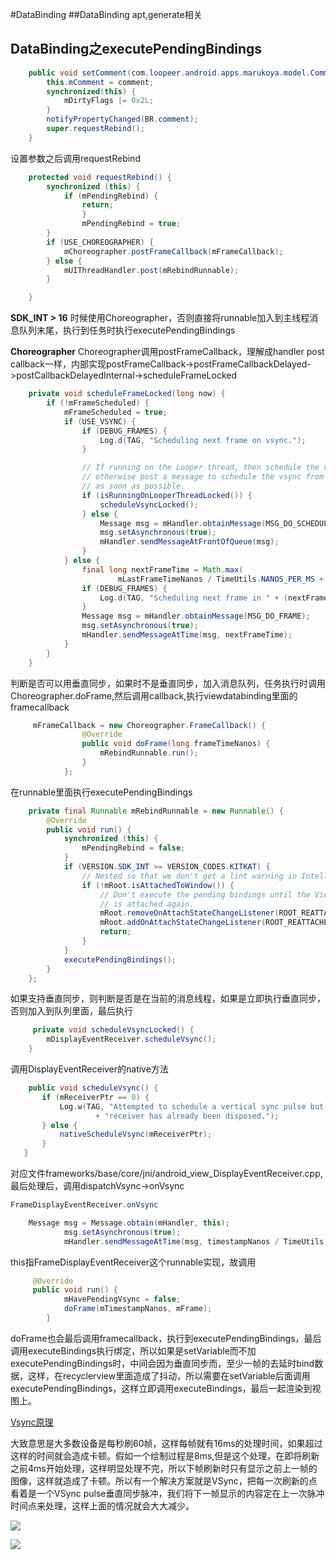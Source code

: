 #DataBinding
##DataBinding apt,generate相关
![]()
## DataBinding之executePendingBindings

```java
	public void setComment(com.loopeer.android.apps.marukoya.model.Comment comment) {
        this.mComment = comment;
        synchronized(this) {
            mDirtyFlags |= 0x2L;
        }
        notifyPropertyChanged(BR.comment);
        super.requestRebind();
    }
```
设置参数之后调用requestRebind
```java
	protected void requestRebind() {
		synchronized (this) {
			if (mPendingRebind) {
				return;
				}
				mPendingRebind = true;
        }
        if (USE_CHOREOGRAPHER) {
			mChoreographer.postFrameCallback(mFrameCallback);
        } else {
            mUIThreadHandler.post(mRebindRunnable);
        }

    }
```
**SDK_INT > 16** 时候使用Choreographer，否则直接将runnable加入到主线程消息队列末尾，执行到任务时执行executePendingBindings

**Choreographer**
Choreographer调用postFrameCallback，理解成handler post callback一样，内部实现postFrameCallback->postFrameCallbackDelayed->postCallbackDelayedInternal->scheduleFrameLocked

```java
    private void scheduleFrameLocked(long now) {
        if (!mFrameScheduled) {
            mFrameScheduled = true;
            if (USE_VSYNC) {
                if (DEBUG_FRAMES) {
                    Log.d(TAG, "Scheduling next frame on vsync.");
                }

                // If running on the Looper thread, then schedule the vsync immediately,
                // otherwise post a message to schedule the vsync from the UI thread
                // as soon as possible.
                if (isRunningOnLooperThreadLocked()) {
                    scheduleVsyncLocked();
                } else {
                    Message msg = mHandler.obtainMessage(MSG_DO_SCHEDULE_VSYNC);
                    msg.setAsynchronous(true);
                    mHandler.sendMessageAtFrontOfQueue(msg);
                }
            } else {
                final long nextFrameTime = Math.max(
                        mLastFrameTimeNanos / TimeUtils.NANOS_PER_MS + sFrameDelay, now);
                if (DEBUG_FRAMES) {
                    Log.d(TAG, "Scheduling next frame in " + (nextFrameTime - now) + " ms.");
                }
                Message msg = mHandler.obtainMessage(MSG_DO_FRAME);
                msg.setAsynchronous(true);
                mHandler.sendMessageAtTime(msg, nextFrameTime);
            }
        }
    }
```

判断是否可以用垂直同步，如果时不是垂直同步，加入消息队列，任务执行时调用Choreographer.doFrame,然后调用callback,执行viewdatabinding里面的framecallback

```java
	 mFrameCallback = new Choreographer.FrameCallback() {
                @Override
                public void doFrame(long frameTimeNanos) {
                    mRebindRunnable.run();
                }
            };
```          
在runnable里面执行executePendingBindings
```java            
    private final Runnable mRebindRunnable = new Runnable() {
        @Override
        public void run() {
            synchronized (this) {
                mPendingRebind = false;
            }
            if (VERSION.SDK_INT >= VERSION_CODES.KITKAT) {
                // Nested so that we don't get a lint warning in IntelliJ
                if (!mRoot.isAttachedToWindow()) {
                    // Don't execute the pending bindings until the View
                    // is attached again.
                    mRoot.removeOnAttachStateChangeListener(ROOT_REATTACHED_LISTENER);
                    mRoot.addOnAttachStateChangeListener(ROOT_REATTACHED_LISTENER);
                    return;
                }
            }
            executePendingBindings();
        }
    };
```
如果支持垂直同步，则判断是否是在当前的消息线程，如果是立即执行垂直同步，否则加入到队列里面，最后执行
```java
	 private void scheduleVsyncLocked() {
        mDisplayEventReceiver.scheduleVsync();
    }
```
 调用DisplayEventReceiver的native方法
 ```java
     public void scheduleVsync() {
        if (mReceiverPtr == 0) {
            Log.w(TAG, "Attempted to schedule a vertical sync pulse but the display event "
                    + "receiver has already been disposed.");
        } else {
            nativeScheduleVsync(mReceiverPtr);
        }
    }
```
对应文件frameworks/base/core/jni/android_view_DisplayEventReceiver.cpp,最后处理后，调用dispatchVsync->onVsync
```java
FrameDisplayEventReceiver.onVsync

	Message msg = Message.obtain(mHandler, this);
            msg.setAsynchronous(true);
            mHandler.sendMessageAtTime(msg, timestampNanos / TimeUtils.NANOS_PER_MS);
```
this指FrameDisplayEventReceiver这个runnable实现，故调用
```java
	 @Override
	 public void run() {
            mHavePendingVsync = false;
            doFrame(mTimestampNanos, mFrame);
        }
```
doFrame也会最后调用framecallback，执行到executePendingBindings，最后调用executeBindings执行绑定，所以如果是setVariable而不加executePendingBindings时，中间会因为垂直同步而，至少一帧的去延时bind数据，这样，在recyclerview里面造成了抖动，所以需要在setVariable后面调用executePendingBindings，这样立即调用executeBindings，最后一起渲染到视图上。

[Vsync原理](http://www.androidpolice.com/2012/07/12/getting-to-know-android-4-1-part-3-project-butter-how-it-works-and-what-it-added/)

大致意思是大多数设备是每秒刷60帧，这样每帧就有16ms的处理时间，如果超过这样的时间就会造成卡顿。假如一个绘制过程是8ms,但是这个处理，在即将刷新之前4ms开始处理，这样明显处理不完，所以下帧刷新时只有显示之前上一帧的图像，这样就造成了卡顿。所以有一个解决方案就是VSync，把每一次刷新的点看着是一个VSync pulse垂直同步脉冲，我们将下一帧显示的内容定在上一次脉冲时间点来处理，这样上面的情况就会大大减少。

![](/Users/todou/Documents/learn/note/databinding/vsync-01.png)

![](/Users/todou/Documents/learn/note/databinding/vsync-02.png)
